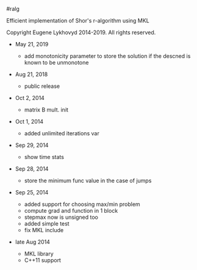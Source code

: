 #ralg

Efficient implementation of Shor's r-algorithm using MKL

Copyright Eugene Lykhovyd 2014-2019.
All rights reserved.

- May 21, 2019
	* add monotonicity parameter to store the solution if
		the descned is known to be unmonotone

- Aug 21, 2018
	* public release

- Oct 2, 2014
  * matrix B mult. init

- Oct 1, 2014
  * added unlimited iterations var

- Sep 29, 2014
  * show time stats

- Sep 28, 2014
  * store the minimum func value in the case of jumps

- Sep 25, 2014
  * added support for choosing max/min problem
  * compute grad and function in 1 block
  * stepmax now is unsigned too
  * added simple test
  * fix MKL include

- late Aug 2014
  * MKL library
  * C++11 support
